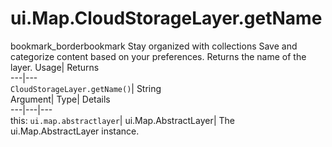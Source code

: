 
#  ui.Map.CloudStorageLayer.getName
bookmark_borderbookmark Stay organized with collections  Save and categorize content based on your preferences. 
Returns the name of the layer. 
Usage| Returns  
---|---  
`CloudStorageLayer.getName()`| String  
Argument| Type| Details  
---|---|---  
this: `ui.map.abstractlayer`| ui.Map.AbstractLayer| The ui.Map.AbstractLayer instance.  
